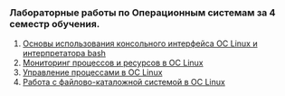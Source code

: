 ### Лабораторные работы по Операционным системам за 4 семестр обучения. 
1. [Основы использования консольного интерфейса ОС Linux и интерпретатора bash](https://github.com/mibrgmv/operating-systems/tree/main/Lab1)
2. [Мониторинг процессов и ресурсов в ОС Linux](https://github.com/mibrgmv/operating-systems/tree/main/Lab2)
3. [Управление процессами в ОС Linux](https://github.com/mibrgmv/operating-systems/tree/main/Lab3)
4. [Работа с файлово-каталожной системой в ОС Linux](https://github.com/mibrgmv/operating-systems/tree/main/Lab4)

